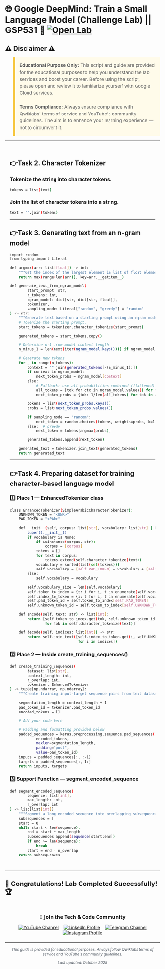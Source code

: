 # 🌐 Google DeepMind: Train a Small Language Model (Challenge Lab) || GSP531 🚀 [![Open Lab](https://img.shields.io/badge/Open-Lab-blue?style=flat)](https://www.skills.google/course_templates/1453/labs/595070)

## ⚠️ Disclaimer ⚠️

<blockquote style="background-color: #fffbea; border-left: 6px solid #f7c948; padding: 1em; font-size: 15px; line-height: 1.5;">
  <strong>Educational Purpose Only:</strong> This script and guide are provided for the educational purposes to help you understand the lab services and boost your career. Before using the script, please open and review it to familiarize yourself with Google Cloud services.
  <br><br>
  <strong>Terms Compliance:</strong> Always ensure compliance with Qwiklabs' terms of service and YouTube's community guidelines. The aim is to enhance your learning experience — not to circumvent it.
</blockquote>

---

<div style="padding: 15px; margin: 10px 0;">

## 👉Task 2. Character Tokenizer
### Tokenize the string into character tokens.

```bash
tokens = list(text)
```

### Join the list of character tokens into a string.

```bash
text = "".join(tokens)
```

---

## 👉Task 3. Generating text from an n-gram model
```bash
import random
from typing import Literal

def argmax(arr: list[float]) -> int:
    """Get the index of the largest element in list of float elements."""
    return max(range(len(arr)), key=arr.__getitem__)

def generate_text_from_ngram_model(
        start_prompt: str,
        n_tokens: int,
        ngram_model: dict[str, dict[str, float]],
        tokenizer,
        sampling_mode: Literal["random", "greedy"] = "random"
) -> str:
    """Generate text based on a starting prompt using an ngram model."""
    # Tokenize the starting prompt.
    start_tokens = tokenizer.character_tokenize(start_prompt)

    generated_tokens = start_tokens.copy()

    # Determine n-1 from model context length
    n_minus_1 = len(next(iter(ngram_model.keys()))) if ngram_model else 1

    # Generate new tokens
    for _ in range(n_tokens):
        context = "".join(generated_tokens[-(n_minus_1):])
        if context in ngram_model:
            next_token_probs = ngram_model[context]
        else:
            # Fallback: use all probabilities combined (flattened)
            all_tokens = [tok for ctx in ngram_model.values() for tok in ctx.keys()]
            next_token_probs = {tok: 1/len(all_tokens) for tok in all_tokens}

        tokens = list(next_token_probs.keys())
        probs = list(next_token_probs.values())

        if sampling_mode == "random":
            next_token = random.choices(tokens, weights=probs, k=1)[0]
        else:  # greedy
            next_token = tokens[argmax(probs)]

        generated_tokens.append(next_token)

    generated_text = tokenizer.join_text(generated_tokens)
    return generated_text
```

---

## 👉Task 4. Preparing dataset for training character-based language model
### 1️⃣ Place 1 — EnhancedTokenizer class
```bash
class EnhancedTokenizer(SimpleArabicCharacterTokenizer):
    UNKNOWN_TOKEN = "<UNK>"
    PAD_TOKEN = "<PAD>"

    def __init__(self, corpus: list[str], vocabulary: list[str] | None = None):
        super().__init__()
        if vocabulary is None:
            if isinstance(corpus, str):
                corpus = [corpus]
            tokens = []
            for text in corpus:
                tokens.extend(self.character_tokenize(text))
            vocabulary = sorted(list(set(tokens)))
            self.vocabulary = [self.PAD_TOKEN] + vocabulary + [self.UNKNOWN_TOKEN]
        else:
            self.vocabulary = vocabulary

        self.vocabulary_size = len(self.vocabulary)
        self.token_to_index = {t: i for i, t in enumerate(self.vocabulary)}
        self.index_to_token = {i: t for i, t in enumerate(self.vocabulary)}
        self.pad_token_id = self.token_to_index[self.PAD_TOKEN]
        self.unknown_token_id = self.token_to_index[self.UNKNOWN_TOKEN]

    def encode(self, text: str) -> list[int]:
        return [self.token_to_index.get(tok, self.unknown_token_id)
                for tok in self.character_tokenize(text)]

    def decode(self, indices: list[int]) -> str:
        return self.join_text([self.index_to_token.get(i, self.UNKNOWN_TOKEN)
                               for i in indices])
```

### 2️⃣ Place 2 — Inside create_training_sequences()

```bash
def create_training_sequences(
        dataset: list[str],
        context_length: int,
        n_overlap: int,
        tokenizer: EnhancedTokenizer
) -> tuple[np.ndarray, np.ndarray]:
    """Create training input-target sequence pairs from text dataset."""

    segmentation_length = context_length + 1
    pad_token_id = tokenizer.pad_token_id
    encoded_tokens = []

    # Add your code here

    # Padding and formatting provided below
    padded_sequences = keras.preprocessing.sequence.pad_sequences(
            encoded_tokens,
            maxlen=segmentation_length,
            padding="post",
            value=pad_token_id)
    inputs = padded_sequences[:, :-1]
    targets = padded_sequences[:, 1:]
    return inputs, targets
```
### 3️⃣ Support Function — segment_encoded_sequence
```bash
def segment_encoded_sequence(
        sequence: list[int],
        max_length: int,
        n_overlap: int
) -> list[list[int]]:
    """Segment a long encoded sequence into overlapping subsequences."""
    subsequences = []
    start = 0
    while start < len(sequence):
        end = start + max_length
        subsequences.append(sequence[start:end])
        if end >= len(sequence):
            break
        start = end - n_overlap
    return subsequences
```

</div>

---

## 🎉 **Congratulations! Lab Completed Successfully!** 🏆  

<div style="text-align:center; padding: 10px 0; max-width: 640px; margin: 0 auto;">
  <h3 style="font-family: 'Segoe UI', Tahoma, Geneva, Verdana, sans-serif; margin-bottom: 14px;">📱 Join the Tech & Code Community</h3>

  <a href="https://www.youtube.com/@TechCode9?sub_confirmation=1" style="margin: 0 6px; display: inline-block;">
    <img src="https://img.shields.io/badge/Subscribe-Tech%20&%20Code-FF0000?style=for-the-badge&logo=youtube&logoColor=white" alt="YouTube Channel">
  </a>

  <a href="https://www.linkedin.com/in/prateekrajput08/" style="margin: 0 6px; display: inline-block;">
    <img src="https://img.shields.io/badge/LinkedIn-Prateek%20Rajput-0077B5?style=for-the-badge&logo=linkedin&logoColor=white" alt="LinkedIn Profile">
  </a>

  <a href="https://t.me/techcode9" style="margin: 0 6px; display: inline-block;">
    <img src="https://img.shields.io/badge/Telegram-Tech%20Code-0088cc?style=for-the-badge&logo=telegram&logoColor=white" alt="Telegram Channel">
  </a>

  <a href="https://www.instagram.com/techcodefacilitator" style="margin: 0 6px; display: inline-block;">
    <img src="https://img.shields.io/badge/Instagram-Tech%20Code-E4405F?style=for-the-badge&logo=instagram&logoColor=white" alt="Instagram Profile">
  </a>
</div>

---

<div align="center">
  <p style="font-size: 12px; color: #586069;">
    <em>This guide is provided for educational purposes. Always follow Qwiklabs terms of service and YouTube's community guidelines.</em>
  </p>
  <p style="font-size: 12px; color: #586069;">
    <em>Last updated: October 2025</em>
  </p>
</div>
